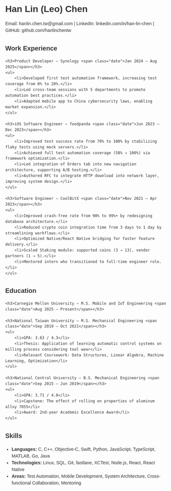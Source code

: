<!DOCTYPE html>
<html lang="en">
<head>
    <meta charset="UTF-8">
    <title>Han Lin (Leo) Chen - Resume</title>
    <style>
        body { font-family: Arial, sans-serif; margin: 40px; line-height: 1.5; color: #333; }
        h1 { font-size: 28px; margin-bottom: 5px; }
        h2 { font-size: 20px; margin-top: 30px; }
        h3 { font-size: 16px; margin-bottom: 5px; }
        .section { margin-bottom: 20px; }
        .contact a { color: #333; text-decoration: none; }
        .job-title { font-weight: bold; }
        .date { float: right; font-style: italic; color: #666; }
        ul { margin: 0; padding-left: 20px; }
    </style>
</head>
<body>

<h1>Han Lin (Leo) Chen</h1>
<div class="contact">
    <p>Email: <a href="mailto:hanlin.chen.tw@gmail.com">hanlin.chen.tw@gmail.com</a> |
    LinkedIn: <a href="https://linkedin.com/in/han-lin-chen">linkedin.com/in/han-lin-chen</a> |
    GitHub: <a href="https://github.com/hanlinchentw">github.com/hanlinchentw</a></p>
</div>

<div class="section">
    <h2>Work Experience</h2>

    <h3>Product Developer — Synology <span class="date">Jan 2024 – Aug 2025</span></h3>
    <ul>
        <li>Developed first test automation framework, increasing test coverage from 0% to 20%.</li>
        <li>Led cross-team sessions with 5 departments to promote automation best practices.</li>
        <li>Adapted mobile app to China cybersecurity laws, enabling market expansion.</li>
    </ul>

    <h3>iOS Software Engineer — foodpanda <span class="date">Jun 2023 – Dec 2023</span></h3>
    <ul>
        <li>Improved test success rate from 70% to 100% by stabilizing flaky tests using mock servers.</li>
        <li>Achieved full test automation coverage (58% → 100%) via framework optimization.</li>
        <li>Led integration of Orders tab into new navigation architecture, supporting A/B testing.</li>
        <li>Authored RFC to integrate HTTP download into network layer, improving system design.</li>
    </ul>

    <h3>Software Engineer — CoolBitX <span class="date">Nov 2021 – Apr 2023</span></h3>
    <ul>
        <li>Improved crash-free rate from 90% to 99%+ by redesigning database architecture.</li>
        <li>Reduced crypto coin integration time from 3 days to 1 day by streamlining workflows.</li>
        <li>Optimized Native/React Native bridging for faster feature delivery.</li>
        <li>Scaled Staking module: supported coins (3 → 13), vendor partners (1 → 5).</li>
        <li>Mentored intern who transitioned to full-time engineer role.</li>
    </ul>
</div>

<div class="section">
    <h2>Education</h2>

    <h3>Carnegie Mellon University — M.S. Mobile and IoT Engineering <span class="date">Aug 2025 – Present</span></h3>

    <h3>National Taiwan University — M.S. Mechanical Engineering <span class="date">Sep 2019 – Oct 2021</span></h3>
    <ul>
        <li>GPA: 3.63 / 4.3</li>
        <li>Thesis: Application of learning automatic control systems on milling process considering tool wear</li>
        <li>Relevant Coursework: Data Structures, Linear Algebra, Machine Learning, Optimization</li>
    </ul>

    <h3>National Central University — B.S. Mechanical Engineering <span class="date">Sep 2015 – Jun 2019</span></h3>
    <ul>
        <li>GPA: 3.71 / 4.0</li>
        <li>Capstone: The effect of rolling on properties of aluminum alloy 7055</li>
        <li>Award: 2nd-year Academic Excellence Award</li>
    </ul>
</div>

<div class="section">
    <h2>Skills</h2>
    <ul>
        <li><strong>Languages:</strong> C, C++, Objective-C, Swift, Python, JavaScript, TypeScript, MATLAB, Go, Java</li>
        <li><strong>Technologies:</strong> Linux, SQL, Git, fastlane, XCTest, Node.js, React, React Native</li>
        <li><strong>Areas:</strong> Test Automation, Mobile Development, System Architecture, Cross-functional Collaboration, Mentoring</li>
    </ul>
</div>

</body>
</html>
